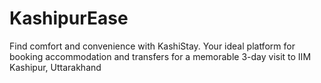 # KashipurEase
Find comfort and convenience with KashiStay. Your ideal platform for booking accommodation and transfers for a memorable 3-day visit to IIM Kashipur, Uttarakhand
